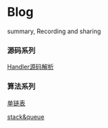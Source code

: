 # Blog
summary, Recording and sharing

### 源码系列

[Handler源码解析](https://github.com/ToTheMoonLee/Blog/blob/main/%E6%BA%90%E7%A0%81%E8%A7%A3%E6%9E%90/Handler%E8%AF%A6%E8%A7%A3.md)

### 算法系列

[单链表](https://github.com/ToTheMoonLee/Blog/blob/main/%E7%AE%97%E6%B3%95%E7%9B%B8%E5%85%B3/LinkedList.md)

[stack&queue](https://github.com/ToTheMoonLee/Blog/blob/main/%E7%AE%97%E6%B3%95%E7%9B%B8%E5%85%B3/Stack%26queue.md)



